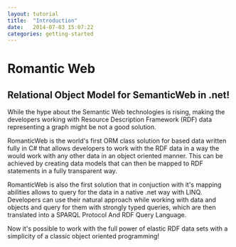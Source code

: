 ```yaml
---
layout: tutorial
title:  "Introduction"
date:   2014-07-03 15:07:22
categories: getting-started
---
```


# Romantic Web
## Relational Object Model for SemanticWeb in .net!

While the hype about the Semantic Web technologies is rising,  making the developers working with Resource Description Framework (RDF) data representing a graph might be not a good solution.

RomanticWeb is the world's first ORM class solution for based data written fully in C# that allows developers to work with the RDF data in a way the would work with any other data in an object oriented manner. This can be achieved by creating data models that can then be mapped to RDF statements in a fully transparent way.

RomanticWeb is also the first solution that in conjuction with it's mapping abilities allows to query for the data in a native .net way with LINQ. Developers can use their natural approach while working with data and objects and query for them with strongly typed queries, which are then translated into a SPARQL Protocol And RDF Query Language.

Now it's possible to work with the full power of elastic RDF data sets with a simplicity of a classic object oriented programming!

